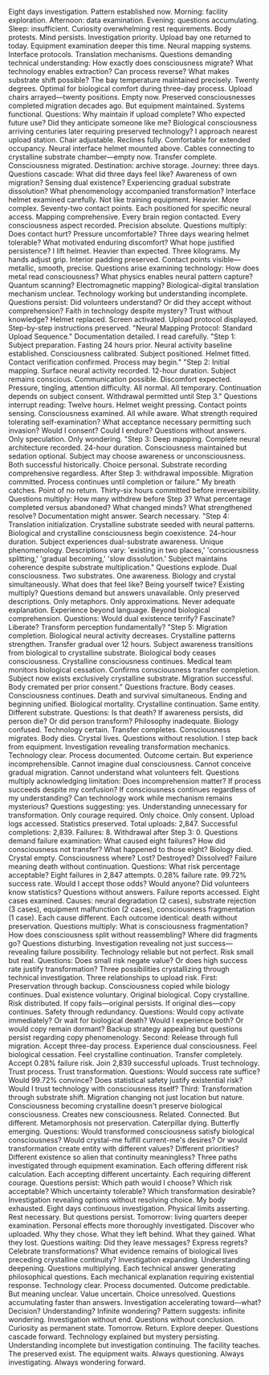 Eight days investigation. Pattern established now. Morning: facility exploration. Afternoon: data examination. Evening: questions accumulating. Sleep: insufficient. Curiosity overwhelming rest requirements. Body protests. Mind persists. Investigation priority.
Upload bay one returned to today. Equipment examination deeper this time. Neural mapping systems. Interface protocols. Translation mechanisms. Questions demanding technical understanding: How exactly does consciousness migrate? What technology enables extraction? Can process reverse? What makes substrate shift possible?
The bay temperature maintained precisely. Twenty degrees. Optimal for biological comfort during three-day process. Upload chairs arrayed—twenty positions. Empty now. Preserved consciousnesses completed migration decades ago. But equipment maintained. Systems functional. Questions: Why maintain if upload complete? Who expected future use? Did they anticipate someone like me? Biological consciousness arriving centuries later requiring preserved technology?
I approach nearest upload station. Chair adjustable. Reclines fully. Comfortable for extended occupancy. Neural interface helmet mounted above. Cables connecting to crystalline substrate chamber—empty now. Transfer complete. Consciousness migrated. Destination: archive storage. Journey: three days. Questions cascade: What did three days feel like? Awareness of own migration? Sensing dual existence? Experiencing gradual substrate dissolution? What phenomenology accompanied transformation?
Interface helmet examined carefully. Not like training equipment. Heavier. More complex. Seventy-two contact points. Each positioned for specific neural access. Mapping comprehensive. Every brain region contacted. Every consciousness aspect recorded. Precision absolute. Questions multiply: Does contact hurt? Pressure uncomfortable? Three days wearing helmet tolerable? What motivated enduring discomfort? What hope justified persistence?
I lift helmet. Heavier than expected. Three kilograms. My hands adjust grip. Interior padding preserved. Contact points visible—metallic, smooth, precise. Questions arise examining technology: How does metal read consciousness? What physics enables neural pattern capture? Quantum scanning? Electromagnetic mapping? Biological-digital translation mechanism unclear. Technology working but understanding incomplete. Questions persist: Did volunteers understand? Or did they accept without comprehension? Faith in technology despite mystery? Trust without knowledge?
Helmet replaced. Screen activated. Upload protocol displayed. Step-by-step instructions preserved. "Neural Mapping Protocol: Standard Upload Sequence." Documentation detailed. I read carefully.
"Step 1: Subject preparation. Fasting 24 hours prior. Neural activity baseline established. Consciousness calibrated. Subject positioned. Helmet fitted. Contact verification confirmed. Process may begin."
"Step 2: Initial mapping. Surface neural activity recorded. 12-hour duration. Subject remains conscious. Communication possible. Discomfort expected. Pressure, tingling, attention difficulty. All normal. All temporary. Continuation depends on subject consent. Withdrawal permitted until Step 3."
Questions interrupt reading: Twelve hours. Helmet weight pressing. Contact points sensing. Consciousness examined. All while aware. What strength required tolerating self-examination? What acceptance necessary permitting such invasion? Would I consent? Could I endure? Questions without answers. Only speculation. Only wondering.
"Step 3: Deep mapping. Complete neural architecture recorded. 24-hour duration. Consciousness maintained but sedation optional. Subject may choose awareness or unconsciousness. Both successful historically. Choice personal. Substrate recording comprehensive regardless. After Step 3: withdrawal impossible. Migration committed. Process continues until completion or failure."
My breath catches. Point of no return. Thirty-six hours committed before irreversibility. Questions multiply: How many withdrew before Step 3? What percentage completed versus abandoned? What changed minds? What strengthened resolve? Documentation might answer. Search necessary.
"Step 4: Translation initialization. Crystalline substrate seeded with neural patterns. Biological and crystalline consciousness begin coexistence. 24-hour duration. Subject experiences dual-substrate awareness. Unique phenomenology. Descriptions vary: 'existing in two places,' 'consciousness splitting,' 'gradual becoming,' 'slow dissolution.' Subject maintains coherence despite substrate multiplication."
Questions explode. Dual consciousness. Two substrates. One awareness. Biology and crystal simultaneously. What does that feel like? Being yourself twice? Existing multiply? Questions demand but answers unavailable. Only preserved descriptions. Only metaphors. Only approximations. Never adequate explanation. Experience beyond language. Beyond biological comprehension. Questions: Would dual existence terrify? Fascinate? Liberate? Transform perception fundamentally?
"Step 5: Migration completion. Biological neural activity decreases. Crystalline patterns strengthen. Transfer gradual over 12 hours. Subject awareness transitions from biological to crystalline substrate. Biological body ceases consciousness. Crystalline consciousness continues. Medical team monitors biological cessation. Confirms consciousness transfer completion. Subject now exists exclusively crystalline substrate. Migration successful. Body cremated per prior consent."
Questions fracture. Body ceases. Consciousness continues. Death and survival simultaneous. Ending and beginning unified. Biological mortality. Crystalline continuation. Same entity. Different substrate. Questions: Is that death? If awareness persists, did person die? Or did person transform? Philosophy inadequate. Biology confused. Technology certain. Transfer completes. Consciousness migrates. Body dies. Crystal lives. Questions without resolution.
I step back from equipment. Investigation revealing transformation mechanics. Technology clear. Process documented. Outcome certain. But experience incomprehensible. Cannot imagine dual consciousness. Cannot conceive gradual migration. Cannot understand what volunteers felt. Questions multiply acknowledging limitation: Does incomprehension matter? If process succeeds despite my confusion? If consciousness continues regardless of my understanding? Can technology work while mechanism remains mysterious? Questions suggesting: yes. Understanding unnecessary for transformation. Only courage required. Only choice. Only consent.
Upload logs accessed. Statistics preserved. Total uploads: 2,847. Successful completions: 2,839. Failures: 8. Withdrawal after Step 3: 0. Questions demand failure examination: What caused eight failures? How did consciousness not transfer? What happened to those eight? Biology died. Crystal empty. Consciousness where? Lost? Destroyed? Dissolved? Failure meaning death without continuation. Questions: What risk percentage acceptable? Eight failures in 2,847 attempts. 0.28% failure rate. 99.72% success rate. Would I accept those odds? Would anyone? Did volunteers know statistics? Questions without answers.
Failure reports accessed. Eight cases examined. Causes: neural degradation (2 cases), substrate rejection (3 cases), equipment malfunction (2 cases), consciousness fragmentation (1 case). Each cause different. Each outcome identical: death without preservation. Questions multiply: What is consciousness fragmentation? How does consciousness split without reassembling? Where did fragments go? Questions disturbing. Investigation revealing not just success—revealing failure possibility. Technology reliable but not perfect. Risk small but real. Questions: Does small risk negate value? Or does high success rate justify transformation?
Three possibilities crystallizing through technical investigation. Three relationships to upload risk.
First: Preservation through backup. Consciousness copied while biology continues. Dual existence voluntary. Original biological. Copy crystalline. Risk distributed. If copy fails—original persists. If original dies—copy continues. Safety through redundancy. Questions: Would copy activate immediately? Or wait for biological death? Would I experience both? Or would copy remain dormant? Backup strategy appealing but questions persist regarding copy phenomenology.
Second: Release through full migration. Accept three-day process. Experience dual consciousness. Feel biological cessation. Feel crystalline continuation. Transfer completely. Accept 0.28% failure risk. Join 2,839 successful uploads. Trust technology. Trust process. Trust transformation. Questions: Would success rate suffice? Would 99.72% convince? Does statistical safety justify existential risk? Would I trust technology with consciousness itself?
Third: Transformation through substrate shift. Migration changing not just location but nature. Consciousness becoming crystalline doesn't preserve biological consciousness. Creates new consciousness. Related. Connected. But different. Metamorphosis not preservation. Caterpillar dying. Butterfly emerging. Questions: Would transformed consciousness satisfy biological consciousness? Would crystal-me fulfill current-me's desires? Or would transformation create entity with different values? Different priorities? Different existence so alien that continuity meaningless?
Three paths investigated through equipment examination. Each offering different risk calculation. Each accepting different uncertainty. Each requiring different courage. Questions persist: Which path would I choose? Which risk acceptable? Which uncertainty tolerable? Which transformation desirable? Investigation revealing options without resolving choice.
My body exhausted. Eight days continuous investigation. Physical limits asserting. Rest necessary. But questions persist. Tomorrow: living quarters deeper examination. Personal effects more thoroughly investigated. Discover who uploaded. Why they chose. What they left behind. What they gained. What they lost. Questions waiting: Did they leave messages? Express regrets? Celebrate transformations? What evidence remains of biological lives preceding crystalline continuity?
Investigation expanding. Understanding deepening. Questions multiplying. Each technical answer generating philosophical questions. Each mechanical explanation requiring existential response. Technology clear. Process documented. Outcome predictable. But meaning unclear. Value uncertain. Choice unresolved. Questions accumulating faster than answers. Investigation accelerating toward—what? Decision? Understanding? Infinite wondering? Pattern suggests: infinite wondering. Investigation without end. Questions without conclusion. Curiosity as permanent state.
Tomorrow. Return. Explore deeper. Questions cascade forward. Technology explained but mystery persisting. Understanding incomplete but investigation continuing. The facility teaches. The preserved exist. The equipment waits.
Always questioning. Always investigating. Always wondering forward.